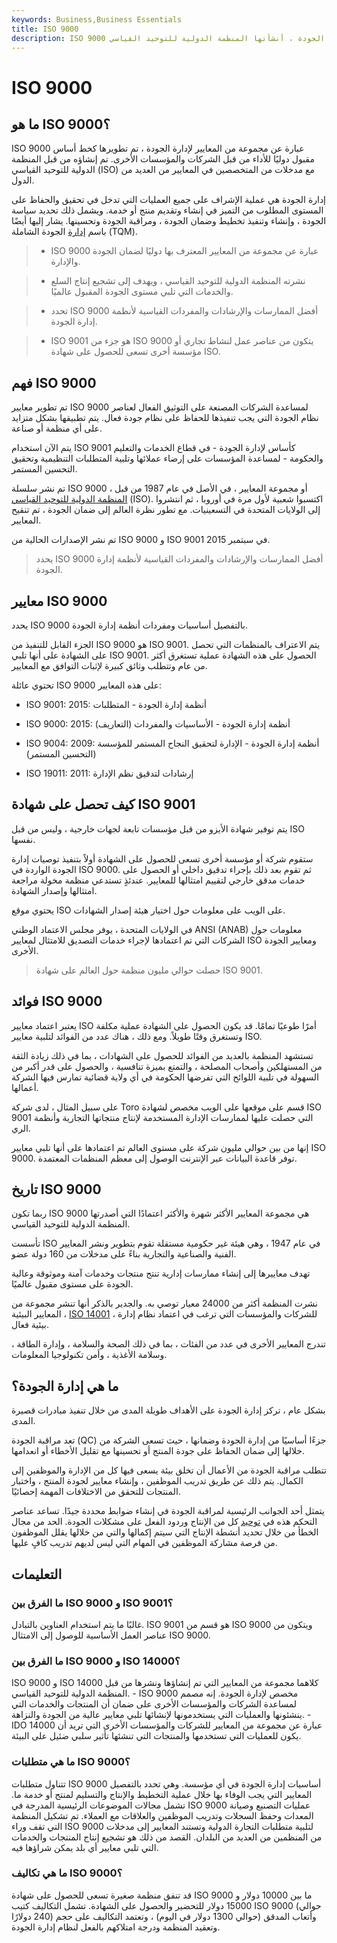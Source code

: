```yaml
---
keywords: Business,Business Essentials
title: ISO 9000
description: ISO 9000 عبارة عن مجموعة من المعايير لأنظمة إدارة الجودة ، أنشأتها المنظمة الدولية للتوحيد القياسي (ISO).
---
```


# ISO 9000
## ما هو ISO 9000؟

ISO 9000 عبارة عن مجموعة من المعايير لإدارة الجودة ، تم تطويرها كخط أساس مقبول دوليًا للأداء من قبل الشركات والمؤسسات الأخرى. تم إنشاؤه من قبل المنظمة الدولية للتوحيد القياسي (ISO) مع مدخلات من المتخصصين في المعايير من العديد من الدول.

إدارة الجودة هي عملية الإشراف على جميع العمليات التي تدخل في تحقيق والحفاظ على المستوى المطلوب من التميز في إنشاء وتقديم منتج أو خدمة. ويشمل ذلك تحديد سياسة الجودة ، وإنشاء وتنفيذ تخطيط وضمان الجودة ، ومراقبة الجودة وتحسينها. يشار إليها أيضًا باسم [إدارة](/total-quality-management-tqm) الجودة الشاملة (TQM).

> - ISO 9000 عبارة عن مجموعة من المعايير المعترف بها دوليًا لضمان الجودة والإدارة.

> - نشرته المنظمة الدولية للتوحيد القياسي ، ويهدف إلى تشجيع إنتاج السلع والخدمات التي تلبي مستوى الجودة المقبول عالميًا.

> - تحدد ISO 9000 أفضل الممارسات والإرشادات والمفردات القياسية لأنظمة إدارة الجودة.

> - ISO 9001 هو جزء من ISO 9000 يتكون من عناصر عمل لنشاط تجاري أو مؤسسة أخرى تسعى للحصول على شهادة ISO.

>

>

>

>

>

## فهم ISO 9000

تم تطوير معايير ISO 9000 لمساعدة الشركات المصنعة على التوثيق الفعال لعناصر نظام الجودة التي يجب تنفيذها للحفاظ على نظام جودة فعال. يتم تطبيقها بشكل متزايد على أي منظمة أو صناعة.

يتم الآن استخدام ISO 9001 كأساس لإدارة الجودة - في قطاع الخدمات والتعليم والحكومة - لمساعدة المؤسسات على إرضاء عملائها وتلبية المتطلبات التنظيمية وتحقيق التحسين المستمر.

تم نشر سلسلة ISO 9000 ، أو مجموعة المعايير ، في الأصل في عام 1987 من قبل [المنظمة الدولية للتوحيد القياسي](/international-organization-for-standardization-iso) (ISO). اكتسبوا شعبية لأول مرة في أوروبا ، ثم انتشروا إلى الولايات المتحدة في التسعينيات. مع تطور نظرة العالم إلى ضمان الجودة ، تم تنقيح المعايير.

تم نشر الإصدارات الحالية من ISO 9000 و ISO 9001 في سبتمبر 2015.

> يحدد ISO 9000 أفضل الممارسات والإرشادات والمفردات القياسية لأنظمة إدارة الجودة.

>

## معايير ISO 9000

يحدد ISO 9000 بالتفصيل أساسيات ومفردات أنظمة إدارة الجودة.

الجزء القابل للتنفيذ من ISO 9000 هو ISO 9001. يتم الاعتراف بالمنظمات التي تحصل على الشهادة على أنها تلبي ISO 9001. الحصول على هذه الشهادة عملية تستغرق أكثر من عام وتتطلب وثائق كبيرة لإثبات التوافق مع المعايير.

تحتوي عائلة ISO 9000 على هذه المعايير:

- ISO 9001: 2015: أنظمة إدارة الجودة - المتطلبات

- ISO 9000: 2015: أنظمة إدارة الجودة - الأساسيات والمفردات (التعاريف)

- ISO 9004: 2009: أنظمة إدارة الجودة - الإدارة لتحقيق النجاح المستمر للمؤسسة (التحسين المستمر)

- ISO 19011: 2011: إرشادات لتدقيق نظم الإدارة

## كيف تحصل على شهادة ISO 9001

يتم توفير شهادة الأيزو من قبل مؤسسات تابعة لجهات خارجية ، وليس من قبل ISO نفسها.

ستقوم شركة أو مؤسسة أخرى تسعى للحصول على الشهادة أولاً بتنفيذ توصيات إدارة الجودة الواردة في ISO 9000. ثم تقوم بعد ذلك بإجراء تدقيق داخلي أو الحصول على خدمات مدقق خارجي لتقييم امتثالها للمعايير. عندئذٍ تستدعي منظمة مخولة مراجعة امتثالها وإصدار الشهادة.

يحتوي موقع ISO على الويب على معلومات حول اختيار هيئة إصدار الشهادات.

في الولايات المتحدة ، يوفر مجلس الاعتماد الوطني ANSI (ANAB) معلومات حول الشركات التي تم اعتمادها لإجراء خدمات التصديق للامتثال لمعايير ISO ومعايير الجودة الأخرى.

> حصلت حوالي مليون منظمة حول العالم على شهادة ISO 9001.

>

## فوائد ISO 9000

يعتبر اعتماد معايير ISO أمرًا طوعيًا تمامًا. قد يكون الحصول على الشهادة عملية مكلفة وتستغرق وقتًا طويلاً. ومع ذلك ، هناك عدد من الفوائد لتلبية معايير ISO.

تستشهد المنظمة بالعديد من الفوائد للحصول على الشهادات ، بما في ذلك زيادة الثقة من المستهلكين وأصحاب المصلحة ، والتمتع بميزة تنافسية ، والحصول على قدر أكبر من السهولة في تلبية اللوائح التي تفرضها الحكومة في أي ولاية قضائية تمارس فيها الشركة أعمالها.

على سبيل المثال ، لدى شركة Toro قسم على موقعها على الويب مخصص لشهادة ISO 9001 التي حصلت عليها لممارسات الإدارة المستخدمة لإنتاج منتجاتها التجارية وأنظمة الري.

إنها من بين حوالي مليون شركة على مستوى العالم تم اعتمادها على أنها تلبي معايير ISO 9000. توفر قاعدة البيانات عبر الإنترنت الوصول إلى معظم المنظمات المعتمدة.

## تاريخ ISO 9000

ربما تكون ISO 9000 هي مجموعة المعايير الأكثر شهرة والأكثر اعتمادًا التي أصدرتها المنظمة الدولية للتوحيد القياسي.

تأسست ISO في عام 1947 ، وهي هيئة غير حكومية مستقلة تقوم بتطوير ونشر المعايير الفنية والصناعية والتجارية بناءً على مدخلات من 160 دولة عضو.

تهدف معاييرها إلى إنشاء ممارسات إدارية تنتج منتجات وخدمات آمنة وموثوقة وعالية الجودة على مستوى مقبول عالميًا.

نشرت المنظمة أكثر من 24000 معيار توصي به. والجدير بالذكر أنها تنشر مجموعة من المعايير البيئية ، [ISO 14001](/iso-14001) ، للشركات والمؤسسات التي ترغب في اعتماد نظام إدارة بيئية فعال.

تندرج المعايير الأخرى في عدد من الفئات ، بما في ذلك الصحة والسلامة ، وإدارة الطاقة ، وسلامة الأغذية ، وأمن تكنولوجيا المعلومات.

## ما هي إدارة الجودة؟

بشكل عام ، تركز إدارة الجودة على الأهداف طويلة المدى من خلال تنفيذ مبادرات قصيرة المدى.

تعد مراقبة الجودة (QC) جزءًا أساسيًا من إدارة الجودة وضمانها ، حيث تسعى الشركة من خلالها إلى ضمان الحفاظ على جودة المنتج أو تحسينها مع تقليل الأخطاء أو انعدامها.

تتطلب مراقبة الجودة من الأعمال أن تخلق بيئة يسعى فيها كل من الإدارة والموظفين إلى الكمال. يتم ذلك عن طريق تدريب الموظفين ، وإنشاء معايير لجودة المنتج ، واختبار المنتجات للتحقق من الاختلافات المهمة إحصائيًا.

يتمثل أحد الجوانب الرئيسية لمراقبة الجودة في إنشاء ضوابط محددة جيدًا. تساعد عناصر التحكم هذه في [توحيد](/standardization) كل من الإنتاج وردود الفعل على مشكلات الجودة. الحد من مجال الخطأ من خلال تحديد أنشطة الإنتاج التي سيتم إكمالها والتي من خلالها يقلل الموظفون من فرصة مشاركة الموظفين في المهام التي ليس لديهم تدريب كافٍ عليها.

## التعليمات

### ما الفرق بين ISO 9000 و ISO 9001؟

غالبًا ما يتم استخدام العناوين بالتبادل. ISO 9001 هو قسم من ISO 9000 ويتكون من عناصر العمل الأساسية للوصول إلى الامتثال ISO 9000.

### ما الفرق بين ISO 9000 و ISO 14000؟

ISO 9000 و ISO 14000 كلاهما مجموعة من المعايير التي تم إنشاؤها ونشرها من قبل المنظمة الدولية للتوحيد القياسي. - ISO 9000 مخصص لإدارة الجودة. إنه مصمم لمساعدة الشركات والمؤسسات الأخرى على ضمان أن المنتجات والخدمات التي ينشئونها والعمليات التي يستخدمونها لإنشائها تلبي معايير عالية من الجودة والنزاهة. - IDO 14000 عبارة عن مجموعة من المعايير للشركات والمؤسسات الأخرى التي تريد أن يكون للعمليات التي تستخدمها والمنتجات التي تنشئها تأثير سلبي ضئيل على البيئة.

### ما هي متطلبات ISO 9000؟

تتناول متطلبات ISO 9000 أساسيات إدارة الجودة في أي مؤسسة. وهي تحدد بالتفصيل المعايير التي يجب الوفاء بها خلال عملية التخطيط والإنتاج والتسليم لمنتج أو خدمة ما. تشمل مجالات الموضوعات الرئيسية المدرجة في ISO 9000 عمليات التصنيع وصيانة المعدات وحفظ السجلات وتدريب الموظفين والعلاقات مع العملاء. تم تشكيل المنظمة التي تقف وراء ISO 9000 لتلبية متطلبات التجارة الدولية وتستند المعايير إلى مدخلات من المنظمين من العديد من البلدان. القصد من ذلك هو تشجيع إنتاج المنتجات والخدمات التي تلبي معايير أي بلد يمكن شراؤها فيه.

### ما هي تكاليف ISO 9000؟

قد تنفق منظمة صغيرة تسعى للحصول على شهادة ISO 9000 ما بين 10000 دولار و 15000 دولار للتحضير والحصول على الشهادة. تشمل التكاليف كتيب ISO 9000 (حوالي 240 دولارًا) وأتعاب المدقق (حوالي 1300 دولار في اليوم) ، وتعتمد التكاليف على حجم وتعقيد المنظمة ودرجة امتلاكهم بالفعل لنظام إدارة الجودة.


